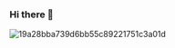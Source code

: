 ### Hi there 👋

![19a28bba739d6bb55c89221751c3a01d](https://user-images.githubusercontent.com/87321166/213805671-b42358a1-e02b-4840-a7ec-ad13b70eb634.jpg)


<!--
**MarzanIvan/MarzanIvan** is a ✨ _special_ ✨ repository because its `README.md` (this file) appears on your GitHub profile.

Here are some ideas to get you started:

- 🔭 I’m currently working on ...
- 🌱 I’m currently learning ...
- 👯 I’m looking to collaborate on ...
- 🤔 I’m looking for help with ...
- 💬 Ask me about ...
- 📫 How to reach me: ...
- 😄 Pronouns: ...
- ⚡ Fun fact: ...
-->
